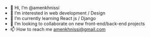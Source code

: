 - 👋 Hi, I’m @amenkhnissi
- 👀 I’m interested in web development / Design 
- 🌱 I’m currently learning React js / Django
- 💞️ I’m looking to collaborate on new  front-end/back-end projects
- 📫 How to reach me amenkhnissi@gmail.com

<!---
amenkhnissi/amenkhnissi is a ✨ special ✨ repository because its `README.md` (this file) appears on your GitHub profile.
You can click the Preview link to take a look at your changes.
--->
